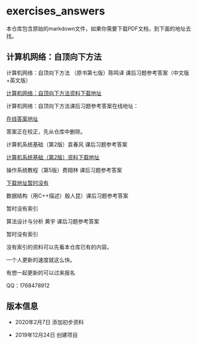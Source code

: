 # exercises_answers

本仓库包含原始的markdown文件，如果你需要下载PDF文档，到下面的地址去找。

## 计算机网络：自顶向下方法

计算机网络：自顶向下方法 （原书第七版）陈鸣译 课后习题参考答案（中文版+英文版）

<a href="https://feater.top/exam/29/">计算机网络：自顶向下方法资料下载地址</a>

计算机网络：自顶向下方法课后习题参考答案在线地址：

<a href="https://feater.top/exam/11/">在线答案地址</a>

答案正在校正，先从仓库中删除。

计算机系统基础（第2版）袁春风 课后习题参考答案

<a href="https://feater.top/exam/34/">计算机系统基础（第2版）资料下载地址</a>

操作系统教程（第5版）费翔林 课后习题参考答案

<a href="">下载地址暂时没有</a>

数据结构（用C++描述）殷人昆）课后习题参考答案

暂时没有索引

算法设计与分析 黄宇 课后习题参考答案

暂时没有索引

没有索引的资料可以先看本仓库已有的内容。

一个人更新的速度就这么快。

有想一起更新的可以过来报名

QQ：1768478912

## 版本信息

- 2020年2月7日
  添加初步资料

- 2019年12月24日
  创建项目
